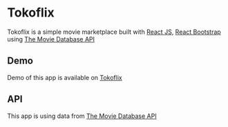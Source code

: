 # Tokoflix

Tokoflix is a simple movie marketplace built with [React JS](http://facebook.github.io/react/index.html), [React Bootstrap](https://react-bootstrap.github.io/) using [The Movie Database API](https://www.themoviedb.org/documentation/api)

## Demo

Demo of this app is available on [Tokoflix](https://pandurijal.github.io/tokoflix)

## API

This app is using data from [The Movie Database API](https://www.themoviedb.org/documentation/api)
